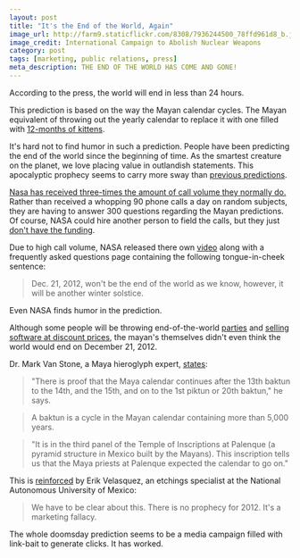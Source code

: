```yaml
---
layout: post
title: "It's the End of the World, Again"
image_url: http://farm9.staticflickr.com/8308/7936244500_78ffd961d8_b.jpg
image_credit: International Campaign to Abolish Nuclear Weapons
category: post
tags: [marketing, public relations, press]
meta_description: THE END OF THE WORLD HAS COME AND GONE!
---
```

According to the press, the world will end in less than 24 hours. 

This prediction is based on the way the Mayan calendar cycles. The Mayan equivalent of throwing out the yearly calendar to replace it with one filled with [12-months of kittens][6].

It's hard not to find humor in such a prediction. People have been predicting the end of the world since the beginning of time. As the smartest creature on the planet, we love placing value in outlandish statements. This apocalyptic prophecy seems to carry more sway than [previous predictions][7].

[Nasa has received three-times the amount of call volume they normally do.][2] Rather than received a whopping 90 phone calls a day on random subjects, they are having to answer 300 questions regarding the Mayan predictions. Of course, NASA could hire another person to field the calls, but they just [don't have the funding][8].

Due to high call volume, NASA released there own [video][4] along with a frequently asked questions page containing the following tongue-in-cheek sentence:

> Dec. 21, 2012, won't be the end of the world as we know, however, it will be another winter solstice.

Even NASA finds humor in the prediction. 

Although some people will be throwing end-of-the-world [parties][5] and [selling software at discount prices][10], the mayan's themselves didn't even think the world would end on December 21, 2012.

Dr. Mark Van Stone, a Maya hieroglyph expert, [states][1]:

> "There is proof that the Maya calendar continues after the 13th baktun to the 14th, and the 15th, and on to the 1st piktun or 20th baktun," he says.

> A baktun is a cycle in the Mayan calendar containing more than 5,000 years.

> "It is in the third panel of the Temple of Inscriptions at Palenque (a pyramid structure in Mexico built by the Mayans). This inscription tells us that the Maya priests at Palenque expected the calendar to go on."

This is [reinforced][9] by Erik Velasquez, an etchings specialist at the National Autonomous University of Mexico:

> We have to be clear about this. There is no prophecy for 2012. It's a marketing fallacy.

The whole doomsday prediction seems to be a media campaign filled with link-bait to generate clicks. It has worked.

[1]: http://www.rappler.com/life-and-style/18258-december-21-d-day-debunked
[2]: http://www.independent.co.uk/news/world/americas/calls-to-nasa-triple-and-site-debunking-end-of-the-world-myths-gets-46m-views-as-anxious-us-prepares-for-armageddon-8427129.html
[3]: http://www.nasa.gov/topics/earth/features/2012.html
[4]: http://www.guardian.co.uk/science/video/2012/dec/13/nasas-mayan-apocalypse-video
[5]: http://www.huffingtonpost.com/2012/12/19/end-of-the-world-parties-chicago_n_2332736.html#slide=1904663
[6]: http://www.youtube.com/watch?v=dOVZL3dGw9Q
[7]: http://en.wikipedia.org/wiki/List_of_dates_predicted_for_apocalyptic_events
[8]: http://ivn.us/opinion/2012/11/25/the-paradox-of-nasa-budget-cuts/
[9]: http://news.discovery.com/history/2012-doomsday-is-a-marketing-fallacy-111202.html
[10]: http://www.jetbrains.com/specials/index.jsp